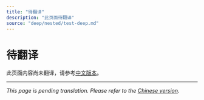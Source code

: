 ```yaml
---
title: "待翻译"
description: "此页面待翻译"
source: "deep/nested/test-deep.md"
---
```


# 待翻译

此页面内容尚未翻译，请参考[中文版本](../../../zh/deep/nested/test-deep.md)。

---

*This page is pending translation. Please refer to the [Chinese version](../../../zh/deep/nested/test-deep.md).*
